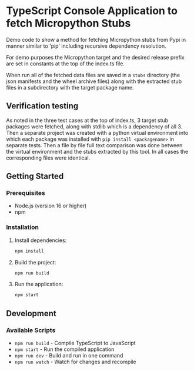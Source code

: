 # TypeScript Console Application to fetch Micropython Stubs

Demo code to show a method for fetching Micropython stubs from Pypi in manner similar to 'pip' including recursive dependency resolution.

For demo purposes the Micropython target and the desired release prefix are set in constants at the top of the index.ts file.

When run all of the fetched data files are saved in a `stubs` directory (the json manifests and the wheel archive files) along with the extracted stub files in a subdirectory with the target package name.

## Verification testing
As noted in the three test cases at the top of index.ts, 3 target stub packages were fetched, along with stdlib which is a dependency of all 3.  Then a separate project was created with a python virtual environment into which each package was installed with `pip install <packagename>` in separate tests.  Then a file by file full text comparison was done between the virtual environment and the stubs extracted by this tool.  In all cases the corresponding files were identical.  

## Getting Started
### Prerequisites

- Node.js (version 16 or higher)
- npm

### Installation

1. Install dependencies:
   ```bash
   npm install
   ```

2. Build the project:
   ```bash
   npm run build
   ```

3. Run the application:
   ```bash
   npm start
   ```

## Development

### Available Scripts

- `npm run build` - Compile TypeScript to JavaScript
- `npm start` - Run the compiled application
- `npm run dev` - Build and run in one command
- `npm run watch` - Watch for changes and recompile

